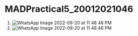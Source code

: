 # MADPractical5_20012021046
1. ![WhatsApp Image 2022-09-20 at 11 48 48 PM](https://user-images.githubusercontent.com/98577250/191336768-1ccb570d-e27d-43cc-8d3a-345841a12fb3.jpeg)
2. ![WhatsApp Image 2022-09-20 at 11 48 46 PM](https://user-images.githubusercontent.com/98577250/191336804-07b14b1a-6eaa-420a-b604-9a2141875440.jpeg)
